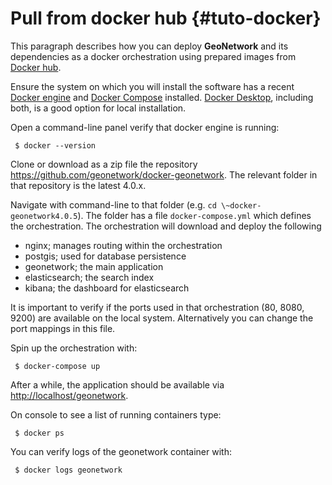 # Pull from docker hub {#tuto-docker}

This paragraph describes how you can deploy **GeoNetwork** and its dependencies as a docker orchestration using prepared images from [Docker hub](https://hub.docker.com/_/geonetwork).

Ensure the system on which you will install the software has a recent [Docker engine](https://docs.docker.com/engine/install) and [Docker Compose](https://docs.docker.com/compose/install/) installed. [Docker Desktop](https://www.docker.com/products/docker-desktop), including both, is a good option for local installation.

Open a command-line panel verify that docker engine is running:

     $ docker --version

Clone or download as a zip file the repository <https://github.com/geonetwork/docker-geonetwork>. The relevant folder in that repository is the latest 4.0.x.

Navigate with command-line to that folder (e.g. ``cd \~docker-geonetwork4.0.5``). The folder has a file ``docker-compose.yml`` which defines the orchestration. The orchestration will download and deploy the following

-   nginx; manages routing within the orchestration
-   postgis; used for database persistence
-   geonetwork; the main application
-   elasticsearch; the search index
-   kibana; the dashboard for elasticsearch

It is important to verify if the ports used in that orchestration (80, 8080, 9200) are available on the local system. Alternatively you can change the port mappings in this file.

Spin up the orchestration with:

     $ docker-compose up

After a while, the application should be available via <http://localhost/geonetwork>.

On console to see a list of running containers type:

     $ docker ps

You can verify logs of the geonetwork container with:

     $ docker logs geonetwork
